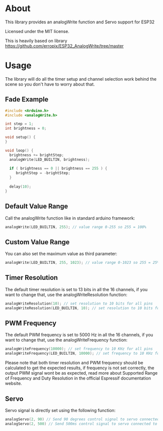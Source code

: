 # About
This library provides an analogWrite function and Servo support for ESP32

Licensed under the MIT license.

This is heavily based on library https://github.com/erropix/ESP32_AnalogWrite/tree/master

# Usage

The library will do all the timer setup and channel selection work behind the scene so you don't have to worry about that.

## Fade Example
```cpp
#include <Arduino.h>
#include <analogWrite.h>

int step = 1;
int brightness = 0;

void setup() {
}

void loop() {
  brightness += brightStep;
  analogWrite(LED_BUILTIN, brightness);
  
  if ( brightness == 0 || brightness == 255 ) {  
     brightStep = -brightStep;     
  }
  
  delay(10);  
}
```
  
## Default Value Range
Call the analogWrite function like in standard arduino framework:
```cpp
analogWrite(LED_BUILTIN, 255); // value range 0-255 so 255 = 100%
```
## Custom Value Range
You can also set the maximum value as third parameter:

```cpp
analogWrite(LED_BUILTIN, 255, 1023); // value range 0-1023 so 255 = 25%
```
## Timer Resolution
The default timer resolution is set to 13 bits in all the 16 channels, if you want to change that, use the analogWriteResolution function:
```cpp
analogWriteResolution(10); // set resolution to 10 bits for all pins
analogWriteResolution(LED_BUILTIN, 10); // set resolution to 10 bits for LED pin
```
## PWM Frequency
The default PWM frequency is set to 5000 Hz in all the 16 channels, if you want to change that, use the analogWriteFrequency function:
```cpp
analogWriteFrequency(10000); // set frequency to 10 KHz for all pins
analogWriteFrequency(LED_BUILTIN, 10000); // set frequency to 10 KHz for LED pin
```

Please note that both timer resolution and PWM frequency should be calculated to get the expected results, if frequency is not set correctly, the output PWM signal wont be as expected, read more about Supported Range of Frequency and Duty Resolution in the official Espressif documentation website.

## Servo
Servo signal is directly set using the following function:
```cpp
analogServo(2, 90) // Send 90 degrees control signal to servo connected to pin 2 (0 degrees = 600ms 180 degrees = 2400ms at 50Hz)
analogServo(2, 500) // Send 500ms control signal to servo connected to pin 2 (if second argument > 200 then is converted to ms at 50Hz)
```
